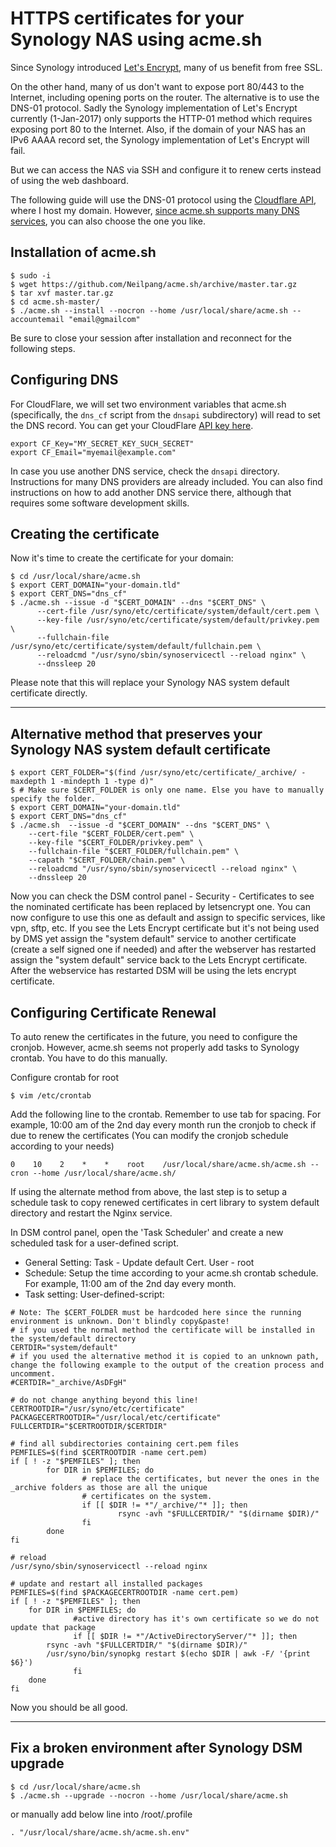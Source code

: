 # HTTPS certificates for your Synology NAS using acme.sh

Since Synology introduced [Let's Encrypt](https://letsencrypt.org/), many of us benefit from free SSL. 

On the other hand, many of us don't want to expose port 80/443 to the Internet, including opening ports on the router. The alternative is to use the DNS-01 protocol. Sadly the Synology implementation of Let's Encrypt currently (1-Jan-2017) only supports the HTTP-01 method which requires exposing port 80 to the Internet. Also, if the domain of your NAS has an IPv6 AAAA record set, the Synology implementation of Let's Encrypt will fail.

But we can access the NAS via SSH and configure it to renew certs instead of using the web dashboard.

The following guide will use the DNS-01 protocol using the [Cloudflare API](https://api.cloudflare.com/), where I host my domain. However, [since acme.sh supports many DNS services](https://github.com/Neilpang/acme.sh/tree/master/dnsapi), you can also choose the one you like.

## Installation of acme.sh

    $ sudo -i
    $ wget https://github.com/Neilpang/acme.sh/archive/master.tar.gz
    $ tar xvf master.tar.gz
    $ cd acme.sh-master/
    $ ./acme.sh --install --nocron --home /usr/local/share/acme.sh --accountemail "email@gmailcom"

Be sure to close your session after installation and reconnect for the following steps. 

## Configuring DNS

For CloudFlare, we will set two environment variables that acme.sh (specifically, the `dns_cf` script from the `dnsapi` subdirectory) will read to set the DNS record. You can get your CloudFlare [API key here](https://www.cloudflare.com/a/account/my-account).

    export CF_Key="MY_SECRET_KEY_SUCH_SECRET"
    export CF_Email="myemail@example.com"

In case you use another DNS service, check the `dnsapi` directory. Instructions for many DNS providers are already included. You can also find instructions on how to add another DNS service there, although that requires some software development skills.

## Creating the certificate
Now it's time to create the certificate for your domain:

    $ cd /usr/local/share/acme.sh
    $ export CERT_DOMAIN="your-domain.tld"
    $ export CERT_DNS="dns_cf"
    $ ./acme.sh --issue -d "$CERT_DOMAIN" --dns "$CERT_DNS" \
          --cert-file /usr/syno/etc/certificate/system/default/cert.pem \
          --key-file /usr/syno/etc/certificate/system/default/privkey.pem \
          --fullchain-file /usr/syno/etc/certificate/system/default/fullchain.pem \
          --reloadcmd "/usr/syno/sbin/synoservicectl --reload nginx" \
          --dnssleep 20

Please note that this will replace your Synology NAS system default certificate directly.

---------------------------------------------------------------------------------------------------------
## Alternative method that preserves your Synology NAS system default certificate

    $ export CERT_FOLDER="$(find /usr/syno/etc/certificate/_archive/ -maxdepth 1 -mindepth 1 -type d)"
    $ # Make sure $CERT_FOLDER is only one name. Else you have to manually specify the folder.
    $ export CERT_DOMAIN="your-domain.tld"
    $ export CERT_DNS="dns_cf"
    $ ./acme.sh  --issue -d "$CERT_DOMAIN" --dns "$CERT_DNS" \
        --cert-file "$CERT_FOLDER/cert.pem" \
        --key-file "$CERT_FOLDER/privkey.pem" \
        --fullchain-file "$CERT_FOLDER/fullchain.pem" \
        --capath "$CERT_FOLDER/chain.pem" \
        --reloadcmd "/usr/syno/sbin/synoservicectl --reload nginx" \
        --dnssleep 20

Now you can check the DSM control panel - Security - Certificates to see the nominated certificate has been replaced by letsencrypt one. You can now configure to use this one as default and assign to specific services, like vpn, sftp, etc. 
If you see the Lets Encrypt certificate but it's not being used by DMS yet assign the "system default" service to another certificate (create a self signed one if needed) and after the webserver has restarted assign the "system default" service back to the Lets Encrypt certificate. After the webservice has restarted DSM will be using the lets encrypt certificate. 

## Configuring Certificate Renewal
To auto renew the certificates in the future, you need to configure the cronjob. However, acme.sh seems not properly add tasks to Synology crontab. You have to do this manually. 

Configure crontab for root

    $ vim /etc/crontab

Add the following line to the crontab. Remember to use tab for spacing. 
For example, 10:00 am of the 2nd day every month run the cronjob to check if due to renew the certificates (You can modify the cronjob schedule according to your needs) 

    0    10    2    *    *    root    /usr/local/share/acme.sh/acme.sh --cron --home /usr/local/share/acme.sh/

If using the alternate method from above, the last step is to setup a schedule task to copy renewed certificates in cert library to system default directory and restart the Nginx service.

In DSM control panel, open the 'Task Scheduler' and create a new scheduled task for a user-defined script.  

* General Setting: Task - Update default Cert. User - root
* Schedule: Setup the time according to your acme.sh crontab schedule. For example, 11:00 am of the 2nd day every month.
* Task setting: User-defined-script:

```
# Note: The $CERT_FOLDER must be hardcoded here since the running environment is unknown. Don't blindly copy&paste!
# if you used the normal method the certificate will be installed in the system/default directory
CERTDIR="system/default"
# if you used the alternative method it is copied to an unknown path, change the following example to the output of the creation process and uncomment. 
#CERTDIR="_archive/AsDFgH"

# do not change anything beyond this line!
CERTROOTDIR="/usr/syno/etc/certificate"
PACKAGECERTROOTDIR="/usr/local/etc/certificate"
FULLCERTDIR="$CERTROOTDIR/$CERTDIR"

# find all subdirectories containing cert.pem files
PEMFILES=$(find $CERTROOTDIR -name cert.pem)
if [ ! -z "$PEMFILES" ]; then
        for DIR in $PEMFILES; do
                # replace the certificates, but never the ones in the _archive folders as those are all the unique
                # certificates on the system.
                if [[ $DIR != *"/_archive/"* ]]; then
                        rsync -avh "$FULLCERTDIR/" "$(dirname $DIR)/"
                fi
        done
fi

# reload
/usr/syno/sbin/synoservicectl --reload nginx

# update and restart all installed packages
PEMFILES=$(find $PACKAGECERTROOTDIR -name cert.pem)
if [ ! -z "$PEMFILES" ]; then
	for DIR in $PEMFILES; do
              #active directory has it's own certificate so we do not update that package
              if [[ $DIR != *"/ActiveDirectoryServer/"* ]]; then
		rsync -avh "$FULLCERTDIR/" "$(dirname $DIR)/"
		/usr/syno/bin/synopkg restart $(echo $DIR | awk -F/ '{print $6}')
              fi
	done
fi
```
Now you should be all good. 

--------------------------------------------------------------------------------------------------------------------

## Fix a broken environment after Synology DSM upgrade

    $ cd /usr/local/share/acme.sh
    $ ./acme.sh --upgrade --nocron --home /usr/local/share/acme.sh

or manually add below line into /root/.profile

    . "/usr/local/share/acme.sh/acme.sh.env"